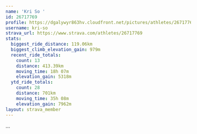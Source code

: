 ```yaml
---
name: 'Kri So '
id: 26717769
profile: https://dgalywyr863hv.cloudfront.net/pictures/athletes/26717769/7761026/13/large.jpg
username: kri-so
strava_url: https://www.strava.com/athletes/26717769
stats:
  biggest_ride_distance: 119.06km
  biggest_climb_elevation_gain: 979m
  recent_ride_totals:
    count: 13
    distance: 413.39km
    moving_time: 18h 07m
    elevation_gain: 5318m
  ytd_ride_totals:
    count: 28
    distance: 701km
    moving_time: 35h 08m
    elevation_gain: 7962m
layout: strava_member
--- 
```

...
